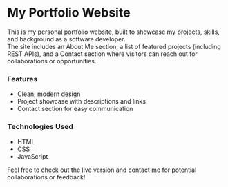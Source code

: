 # My Portfolio Website

This is my personal portfolio website, built to showcase my projects, skills, and background as a software developer.  
The site includes an About Me section, a list of featured projects (including REST APIs), and a Contact section where visitors can reach out for collaborations or opportunities.

### Features

- Clean, modern design
- Project showcase with descriptions and links
- Contact section for easy communication

### Technologies Used

- HTML
- CSS
- JavaScript

Feel free to check out the live version and contact me for potential collaborations or feedback!
